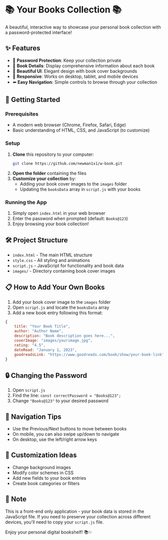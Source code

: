 # 📚 Your Books Collection 📚

A beautiful, interactive way to showcase your personal book collection with a password-protected interface!

## ✨ Features

- 🔐 **Password Protection**: Keep your collection private
- 📖 **Book Details**: Display comprehensive information about each book
- 🌈 **Beautiful UI**: Elegant design with book cover backgrounds
- 📱 **Responsive**: Works on desktop, tablet, and mobile devices
- ⬅️ **Easy Navigation**: Simple controls to browse through your collection

## 🚀 Getting Started

### Prerequisites

- A modern web browser (Chrome, Firefox, Safari, Edge)
- Basic understanding of HTML, CSS, and JavaScript (to customize)

### Setup

1. **Clone** this repository to your computer:
   ```bash
   git clone https://github.com/newman1x1/w-book.git
   ```
2. **Open the folder** containing the files
3. **Customize your collection** by:
   - Adding your book cover images to the `images` folder
   - Updating the `booksData` array in `script.js` with your books

### Running the App

1. Simply open `index.html` in your web browser
2. Enter the password when prompted (default: `Books@123`)
3. Enjoy browsing your book collection!

## 🛠️ Project Structure

- `index.html` - The main HTML structure
- `style.css` - All styling and animations
- `script.js` - JavaScript for functionality and book data
- `images/` - Directory containing book cover images

## 📋 How to Add Your Own Books

1. Add your book cover image to the `images` folder
2. Open `script.js` and locate the `booksData` array
3. Add a new book entry following this format:

```javascript
{
    title: "Your Book Title",
    author: "Author Name",
    description: "Book description goes here...",
    coverImage: "images/yourimage.jpg",
    rating: "4.5",
    dateRead: "January 1, 2023",
    goodreadsLink: "https://www.goodreads.com/book/show/your-book-link"
}
```

## 🔒 Changing the Password

1. Open `script.js`
2. Find the line: `const correctPassword = "Books@123";`
3. Change `"Books@123"` to your desired password

## 📱 Navigation Tips

- Use the Previous/Next buttons to move between books
- On mobile, you can also swipe up/down to navigate
- On desktop, use the left/right arrow keys

## 🎨 Customization Ideas

- Change background images
- Modify color schemes in CSS
- Add new fields to your book entries
- Create book categories or filters

## 📝 Note

This is a front-end only application - your book data is stored in the JavaScript file. If you need to preserve your collection across different devices, you'll need to copy your `script.js` file.

Enjoy your personal digital bookshelf! 📚✨
